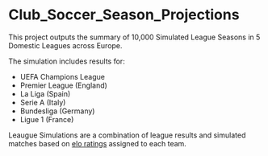 # Club_Soccer_Season_Projections
This project outputs the summary of 10,000 Simulated League Seasons in 5 Domestic Leagues across Europe.

The simulation includes results for:

- UEFA Champions League
- Premier League (England)
- La Liga (Spain)
- Serie A (Italy)
- Bundesliga (Germany)
- Ligue 1 (France)

Leaugue Simulations are a combination of league results and simulated matches based on [elo ratings](http://clubelo.com/) assigned to each team.

